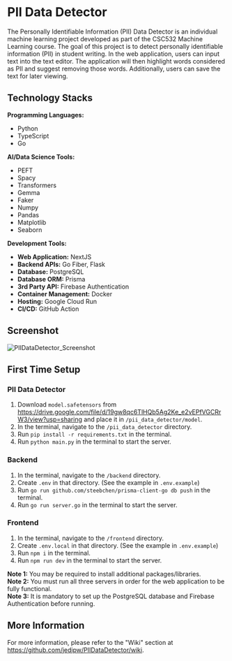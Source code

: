 # PII Data Detector

The Personally Identifiable Information (PII) Data Detector is an individual machine learning project developed as part of the CSC532 Machine Learning course. The goal of this project is to detect personally identifiable information (PII) in student writing. In the web application, users can input text into the text editor. The application will then highlight words considered as PII and suggest removing those words. Additionally, users can save the text for later viewing.

## Technology Stacks

<b>Programming Languages:</b>
- Python
- TypeScript
- Go

<b>AI/Data Science Tools:</b>
- PEFT
- Spacy
- Transformers
- Gemma
- Faker
- Numpy
- Pandas
- Matplotlib
- Seaborn

<b>Development Tools:</b>
- <b>Web Application:</b> NextJS
- <b>Backend APIs:</b> Go Fiber, Flask
- <b>Database:</b> PostgreSQL
- <b>Database ORM:</b> Prisma
- <b>3rd Party API:</b> Firebase Authentication
- <b>Container Management:</b> Docker
- <b>Hosting:</b> Google Cloud Run
- <b>CI/CD:</b> GitHub Action

## Screenshot
![PIIDataDetector_Screenshot](https://github.com/jedipw/PIIDataDetector/assets/82791342/6a3967da-204b-465d-8b0c-7465f695212f)

## First Time Setup
### PII Data Detector
1. Download `model.safetensors` from https://drive.google.com/file/d/19gw8qc6TlHQb5Ag2Ke_e2vEPfVGCRrW3/view?usp=sharing and place it in `/pii_data_detector/model`.
1. In the terminal, navigate to the `/pii_data_detector` directory.
2. Run `pip install -r requirements.txt` in the terminal.
3. Run `python main.py` in the terminal to start the server.

### Backend
1. In the terminal, navigate to the `/backend` directory.
2. Create `.env` in that directory. (See the example in `.env.example`)
3. Run `go run github.com/steebchen/prisma-client-go db push` in the terminal.
4. Run `go run server.go` in the terminal to start the server.

### Frontend
1. In the terminal, navigate to the `/frontend` directory.
2. Create `.env.local` in that directory. (See the example in `.env.example`)
3. Run `npm i` in the terminal.
4. Run `npm run dev` in the terminal to start the server.

**Note 1:** You may be required to install additional packages/libraries.<br>
**Note 2:** You must run all three servers in order for the web application to be fully functional.<br>
**Note 3:** It is mandatory to set up the PostgreSQL database and Firebase Authentication before running.<br>

## More Information
For more information, please refer to the "Wiki" section at https://github.com/jedipw/PIIDataDetector/wiki.
